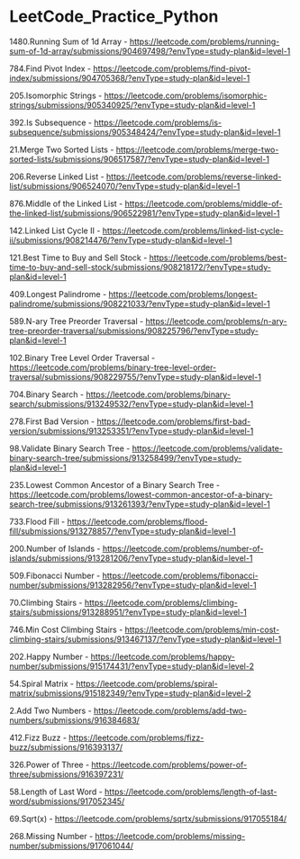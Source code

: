 # LeetCode_Practice_Python

1480.Running Sum of 1d Array - https://leetcode.com/problems/running-sum-of-1d-array/submissions/904697498/?envType=study-plan&id=level-1

784.Find Pivot Index - https://leetcode.com/problems/find-pivot-index/submissions/904705368/?envType=study-plan&id=level-1

205.Isomorphic Strings - https://leetcode.com/problems/isomorphic-strings/submissions/905340925/?envType=study-plan&id=level-1

392.Is Subsequence - https://leetcode.com/problems/is-subsequence/submissions/905348424/?envType=study-plan&id=level-1

21.Merge Two Sorted Lists - https://leetcode.com/problems/merge-two-sorted-lists/submissions/906517587/?envType=study-plan&id=level-1

206.Reverse Linked List - https://leetcode.com/problems/reverse-linked-list/submissions/906524070/?envType=study-plan&id=level-1

876.Middle of the Linked List - https://leetcode.com/problems/middle-of-the-linked-list/submissions/906522981/?envType=study-plan&id=level-1

142.Linked List Cycle II - https://leetcode.com/problems/linked-list-cycle-ii/submissions/908214476/?envType=study-plan&id=level-1

121.Best Time to Buy and Sell Stock - https://leetcode.com/problems/best-time-to-buy-and-sell-stock/submissions/908218172/?envType=study-plan&id=level-1

409.Longest Palindrome - https://leetcode.com/problems/longest-palindrome/submissions/908221033/?envType=study-plan&id=level-1

589.N-ary Tree Preorder Traversal - https://leetcode.com/problems/n-ary-tree-preorder-traversal/submissions/908225796/?envType=study-plan&id=level-1

102.Binary Tree Level Order Traversal - https://leetcode.com/problems/binary-tree-level-order-traversal/submissions/908229755/?envType=study-plan&id=level-1

704.Binary Search - https://leetcode.com/problems/binary-search/submissions/913249532/?envType=study-plan&id=level-1

278.First Bad Version - https://leetcode.com/problems/first-bad-version/submissions/913253351/?envType=study-plan&id=level-1

98.Validate Binary Search Tree - https://leetcode.com/problems/validate-binary-search-tree/submissions/913258499/?envType=study-plan&id=level-1

235.Lowest Common Ancestor of a Binary Search Tree - https://leetcode.com/problems/lowest-common-ancestor-of-a-binary-search-tree/submissions/913261393/?envType=study-plan&id=level-1

733.Flood Fill - https://leetcode.com/problems/flood-fill/submissions/913278857/?envType=study-plan&id=level-1

200.Number of Islands - https://leetcode.com/problems/number-of-islands/submissions/913281206/?envType=study-plan&id=level-1

509.Fibonacci Number - https://leetcode.com/problems/fibonacci-number/submissions/913282956/?envType=study-plan&id=level-1

70.Climbing Stairs - https://leetcode.com/problems/climbing-stairs/submissions/913288951/?envType=study-plan&id=level-1

746.Min Cost Climbing Stairs - https://leetcode.com/problems/min-cost-climbing-stairs/submissions/913467137/?envType=study-plan&id=level-1

202.Happy Number - https://leetcode.com/problems/happy-number/submissions/915174431/?envType=study-plan&id=level-2

54.Spiral Matrix - https://leetcode.com/problems/spiral-matrix/submissions/915182349/?envType=study-plan&id=level-2

2.Add Two Numbers - https://leetcode.com/problems/add-two-numbers/submissions/916384683/

412.Fizz Buzz - https://leetcode.com/problems/fizz-buzz/submissions/916393137/

326.Power of Three - https://leetcode.com/problems/power-of-three/submissions/916397231/

58.Length of Last Word - https://leetcode.com/problems/length-of-last-word/submissions/917052345/

69.Sqrt(x) - https://leetcode.com/problems/sqrtx/submissions/917055184/

268.Missing Number - https://leetcode.com/problems/missing-number/submissions/917061044/




















